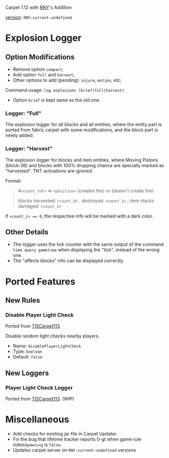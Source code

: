 Carpet 1.12 with [RNY](https://github.com/Rainyaphthyl)'s Addition

[version](src/carpet/CarpetSettings.java): `RNY-current-undefined`

# Explosion Logger

## Option Modifications

- Remove option `compact`;
- Add option `full` and `harvest`;
- Other options to add (pending): `injure`, `motion`, etc;

Command usage: `log explosions (brief|full|harvest)`

- Option `brief` is kept same as the old one.

### Logger: "Full"

The explosion logger for all blocks and all entities, where the entity part is ported from fabric carpet with some modifications, and the block part is newly added.

### Logger: "Harvest"

The explosion logger for blocks and item entities, where Moving Pistons (block-36) and blocks with 100% dropping chance are specially marked as "harvested". TNT activations are ignored.

Format:
> #`<count_tnt>` => `<position>` (creates fire) or (doesn't create fire)
>
> blocks harvested: `<count_0>` , destroyed: `<count_1>` ; item stacks damaged: `<count_2>`

If `<count_i> == 0`, the respective info will be marked with a dark color.

## Other Details

- The logger uses the tick counter with the same output of the command `time query gametime` when displaying the "tick", instead of the wrong one.
- The "affects blocks" info can be displayed correctly.

# Ported Features

[//]: # (TODO: Port rule `playerCheckLightDisabled` and logger `playerCheckLight` from TISCarpet113)

## New Rules

### Disable Player Light Check

Ported from [TISCarpet113](https://github.com/TISUnion/TISCarpet113).

Disable random light checks nearby players.

- Name: `disablePlayerLightCheck`
- Type: `boolean`
- Default: `false`

## New Loggers

### Player Light Check Logger

Ported from [TISCarpet113](https://github.com/TISUnion/TISCarpet113). (WIP)

# Miscellaneous

- Add checks for existing jar file in Carpet Updater.
- Fix the bug that lifetime tracker reports 0-gt when game rule `doMobSpawning` is `false`.
- Updates carpet server on `RNY-current-undefined` versions

[//]: # (TODO: Consider whether to use "build" \(instead of "dev"\) versions for releases)
